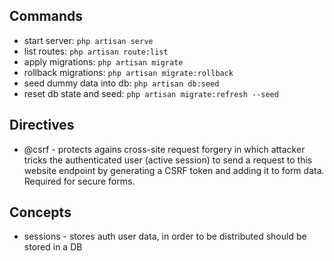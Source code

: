 ## Commands

-   start server: `php artisan serve`
-   list routes: `php artisan route:list`
-   apply migrations: `php artisan migrate`
-   rollback migrations: `php artisan migrate:rollback`
-   seed dummy data into db: `php artisan db:seed`
-   reset db state and seed: `php artisan migrate:refresh --seed`

## Directives

-   @csrf - protects agains cross-site request forgery in which attacker tricks the
    authenticated user (active session) to send a request to this website endpoint by generating
    a CSRF token and adding it to form data. Required for secure forms.

## Concepts

-   sessions - stores auth user data, in order to be distributed should be stored in a DB
